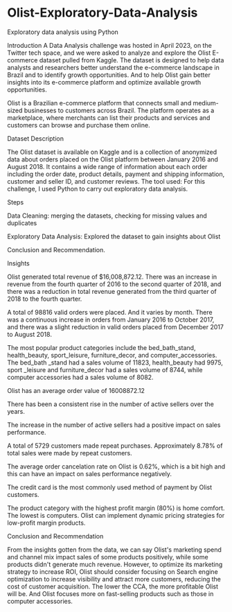 # Olist-Exploratory-Data-Analysis
Exploratory data analysis using Python

Introduction
A Data Analysis challenge was hosted in April 2023, on the Twitter tech space, and we were asked to analyze and explore the Olist E-commerce dataset pulled from Kaggle. The dataset is designed to help data analysts and researchers better understand the e-commerce landscape in Brazil and to identify growth opportunities. And to help Olist gain better insights into its e-commerce platform and optimize available growth opportunities.

Olist is a Brazilian e-commerce platform that connects small and medium-sized businesses to customers across Brazil. The platform operates as a marketplace, where merchants can list their products and services and customers can browse and purchase them online.
 
Dataset Description

The Olist dataset is available on Kaggle and is a collection of anonymized data about orders placed on the Olist platform between January 2016 and August 2018. It contains a wide range of information about each order including the order date, product details, payment and shipping information, customer and seller ID, and customer reviews.
The tool used: For this challenge, I used Python to carry out exploratory data analysis.
 
Steps

Data Cleaning: merging the datasets, checking for missing values and duplicates

Exploratory Data Analysis: Explored the dataset to gain insights about Olist

Conclusion and Recommendation.
 
Insights

Olist generated total revenue of $16,008,872.12. There was an increase in revenue from the fourth quarter of 2016 to the second quarter of 2018, and there was a reduction in total revenue generated from the third quarter of 2018 to the fourth quarter.

A total of 98816 valid orders were placed. And it varies by month. There was a continuous increase in orders from January 2016 to October 2017, and there was a slight reduction in valid orders placed from December 2017 to August 2018.

The most popular product categories include the bed_bath_stand, health_beauty, sport_leisure, furniture_decor, and computer_accessories. The bed_bath _stand had a sales volume of 11823, health_beauty had 9975, sport _leisure and furniture_decor had a sales volume of 8744, while computer accessories had a sales volume of 8082.

Olist has an average order value of 16008872.12

There has been a consistent rise in the number of active sellers over the years.

The increase in the number of active sellers had a positive impact on sales performance.

A total of 5729 customers made repeat purchases. Approximately 8.78% of total sales were made by repeat customers.

The average order cancelation rate on Olist is 0.62%, which is a bit high and this can have an impact on sales performance negatively.

The credit card is the most commonly used method of payment by Olist customers.

The product category with the highest profit margin (80%) is home comfort. The lowest is computers. Olist can implement dynamic pricing strategies for low-profit margin products.
 
 
 
Conclusion and Recommendation

From the insights gotten from the data, we can say Olist's marketing spend and channel mix impact sales of some products positively, while some products didn't generate much revenue. However, to optimize its marketing strategy to increase ROI, Olist should consider focusing on Search engine optimization to increase visibility and attract more customers, reducing the cost of customer acquisition. The lower the CCA, the more profitable Olist will be. And Olist focuses more on fast-selling products such as those in computer accessories.
 

 
 



